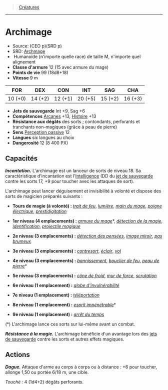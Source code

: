 ﻿---
!MonsterItem
Family: MonsterHD
Type: Humanoïde (n'importe quelle race)
Size: M
Alignment: n'importe quel alignement
ArmorClass: 12 (15 avec armure du mage)
HitPoints: 99 (18d8+18)
Speed: 9 m
Strength: 10 (+0)
Dexterity: 14 (+2)
Constitution: 12 (+1)
Intelligence: 20 (+5)
Wisdom: 15 (+2)
Charisma: 16 (+3)
SavingThrows: Int +9, Sag +6
Skills: '[Arcanes](hd_abilities_intelligence_arcanes.md) +13, [Histoire](hd_abilities_intelligence_histoire.md) +13'
DamageResistances: des sorts ; contondants, perforants et tranchants non-magiques (grâce à peau de pierre)
Senses: '[Perception passive](hd_abilities_dexterity_perception_passive.md) 12'
Languages: six langues au choix
Challenge: 12 (8 400 PX)
Id: monsters_hd.md#archimage
ParentLink: monsters_hd.md#créatures
Name: Archimage
ParentName: Créatures
NameLevel: 1
AltName: '[Archmage](srd_monsters_archmage.md)'
Source: (CEO p)(SRD p)
Attributes: {}
---
> [Créatures](hd_monsters.md)

---

# Archimage

- Source: (CEO p)(SRD p)
- SRD: [Archmage](srd_monsters_archmage.md)
-  Humanoïde (n'importe quelle race) de taille M, n'importe quel alignement
- **Classe d'armure** 12 (15 avec armure du mage)
- **Points de vie** 99 (18d8+18)
- **Vitesse** 9 m

|FOR|DEX|CON|INT|SAG|CHA|
|---|---|---|---|---|---|
|10 (+0)|14 (+2)|12 (+1)|20 (+5)|15 (+2)|16 (+3)|

- **Jets de sauvegarde** Int +9, Sag +6
- **Compétences** [Arcanes](hd_abilities_intelligence_arcanes.md) +13, [Histoire](hd_abilities_intelligence_histoire.md) +13
- **Résistance aux dégâts** des sorts ; contondants, perforants et tranchants non-magiques (grâce à peau de pierre)
- **Sens** [Perception passive](hd_abilities_dexterity_perception_passive.md) 12
- **Langues** six langues au choix
- **Dangerosité** 12 (8 400 PX)

## Capacités

**_Incantation._** L'archimage est un lanceur de sorts de niveau 18. Sa caractéristique d'incantation est l'[Intelligence](hd_abilities_intelligence.md) (DD du [jet de sauvegarde](hd_abilities_jets_de_sauvegarde.md) contre les sorts 17, +9 pour toucher avec les attaques de sort).

L'archimage peut lancer déguisement et invisibilité à volonté et dispose des sorts de magicien préparés suivants :

* **Tours de magie (à volonté) :** _[trait de feu](hd_spells_trait_de_feu.md)_, _[lumière](hd_spells_lumiere.md)_, _[main du mage](hd_spells_main_du_mage.md)_, _[poigne électrique](hd_spells_poigne_electrique.md)_, _[prestidigitation](hd_spells_prestidigitation.md)_

* **1er niveau (4 emplacements) :** _[armure du mage](hd_spells_armure_du_mage.md)_*, _[détection de la magie](hd_spells_detection_de_la_magie.md)_, _[identification](hd_spells_identification.md)_, _[projectile magique](hd_spells_projectile_magique.md)_

* **2e niveau (3 emplacements) :** _[détection des pensées](hd_spells_detection_des_pensees.md)_, _[image miroir](hd_spells_image_miroir.md)_, _[pas brumeux](hd_spells_pas_brumeux.md)_

* **3e niveau (3 emplacements) :** _[contresort](hd_spells_contresort.md)_, _[éclair](hd_spells_eclair.md)_, _[vol](hd_spells_vol.md)_

* **4e niveau (3 emplacements) :** _[bannissement](hd_spells_bannissement.md)_, _[bouclier de feu](hd_spells_bouclier_de_feu.md)_, _[peau de pierre](hd_spells_peau_de_pierre.md)_*

* **5e niveau (3 emplacements) :** _[cône de froid](hd_spells_cone_de_froid.md)_, _[mur de force](hd_spells_mur_de_force.md)_, _[scrutation](hd_spells_scrutation.md)_

* **6e niveau (1 emplacement) :** _[globe d'invulnérabilité](hd_spells_globe_dinvulnerabilite.md)_

* **7e niveau (1 emplacement) :** _[téléportation](hd_spells_teleportation.md)_

* **8e niveau (1 emplacement) :** _[esprit impénétrable](hd_spells_esprit_impenetrable.md)_*

* **9e niveau (1 emplacement) :** _[arrêt du temps](hd_spells_arret_du_temps.md)_

(*) L'archimage lance ces sorts sur lui-même avant un combat.

**_Résistance à la magie._** L'archimage bénéficie d'un avantage lors des [jets de sauvegarde](hd_abilities_jets_de_sauvegarde.md) contre les sorts et autres effets magiques.

## Actions

**_Dague._** Attaque d'arme au corps à corps ou à distance : +6 pour toucher, allonge 1,50 ou portée 6/18 m, une cible.

_Touché :_ 4 (1d4+2) dégâts perforants.

